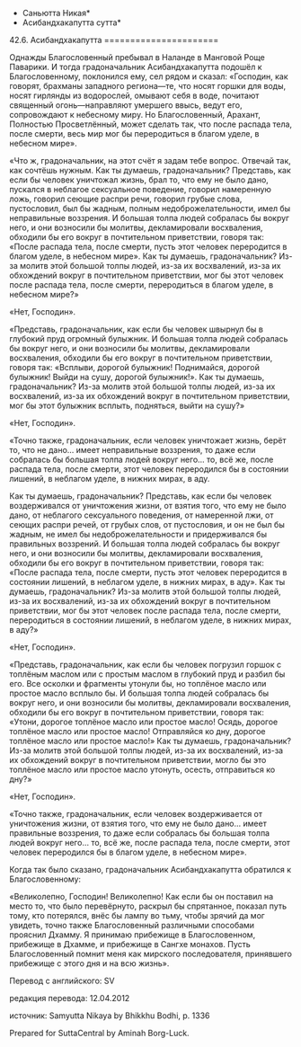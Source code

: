 * Саньютта Никая*
* Асибандхакапутта сутта*

42\.6\. Асибандхакапутта
\=\=\=\=\=\=\=\=\=\=\=\=\=\=\=\=\=\=\=\=\=\=

Однажды Благословенный пребывал в Наланде в Манговой Роще Паварики\. И тогда градоначальник Асибандхакапутта подошёл к Благословенному, поклонился ему, сел рядом и сказал: «Господин, как говорят, брахманы западного региона—те, что носят горшки для воды, носят гирлянды из водорослей, омывают себя в воде, почитают священный огонь—направляют умершего ввысь, ведут его, сопровождают к небесному миру\. Но Благословенный, Арахант, Полностью Просветлённый, может сделать так, что после распада тела, после смерти, весь мир мог бы переродиться в благом уделе, в небесном мире»\.

«Что ж, градоначальник, на этот счёт я задам тебе вопрос\. Отвечай так, как сочтёшь нужным\. Как ты думаешь, градоначальник? Представь, как если бы человек уничтожал жизнь, брал то, что ему не было дано, пускался в неблагое сексуальное поведение, говорил намеренную ложь, говорил сеющие распри речи, говорил грубые слова, пустословил, был бы жадным, полным недоброжелательности, имел бы неправильные воззрения\. И большая толпа людей собралась бы вокруг него, и они возносили бы молитвы, декламировали восхваления, обходили бы его вокруг в почтительном приветствии, говоря так: «После распада тела, после смерти, пусть этот человек переродится в благом уделе, в небесном мире»\. Как ты думаешь, градоначальник? Из\-за молитв этой большой толпы людей, из\-за их восхвалений, из\-за их обхождений вокруг в почтительном приветствии, мог бы этот человек после распада тела, после смерти, переродиться в благом уделе, в небесном мире?»

«Нет, Господин»\.

«Представь, градоначальник, как если бы человек швырнул бы в глубокий пруд огромный булыжник\. И большая толпа людей собралась бы вокруг него, и они возносили бы молитвы, декламировали восхваления, обходили бы его вокруг в почтительном приветствии, говоря так: «Всплыви, дорогой булыжник\! Поднимайся, дорогой булыжник\! Выйди на сушу, дорогой булыжник\!»\. Как ты думаешь, градоначальник? Из\-за молитв этой большой толпы людей, из\-за их восхвалений, из\-за их обхождений вокруг в почтительном приветствии, мог бы этот булыжник всплыть, подняться, выйти на сушу?»

«Нет, Господин»\.

«Точно также, градоначальник, если человек уничтожает жизнь, берёт то, что не дано… имеет неправильные воззрения, то даже если собралась бы большая толпа людей вокруг него… то, всё же, после распада тела, после смерти, этот человек переродился бы в состоянии лишений, в неблагом уделе, в нижних мирах, в аду\.

Как ты думаешь, градоначальник? Представь, как если бы человек воздерживался от уничтожения жизни, от взятия того, что ему не было дано, от неблагого сексуального поведения, от намеренной лжи, от сеющих распри речей, от грубых слов, от пустословия, и он не был бы жадным, не имел бы недоброжелательности и придерживался бы правильных воззрений\. И большая толпа людей собралась бы вокруг него, и они возносили бы молитвы, декламировали восхваления, обходили бы его вокруг в почтительном приветствии, говоря так: «После распада тела, после смерти, пусть этот человек переродится в состоянии лишений, в неблагом уделе, в нижних мирах, в аду»\. Как ты думаешь, градоначальник? Из\-за молитв этой большой толпы людей, из\-за их восхвалений, из\-за их обхождений вокруг в почтительном приветствии, мог бы этот человек после распада тела, после смерти, переродиться в состоянии лишений, в неблагом уделе, в нижних мирах, в аду?»

«Нет, Господин»\.

«Представь, градоначальник, как если бы человек погрузил горшок с топлёным маслом или с простым маслом в глубокий пруд и разбил бы его\. Все осколки и фрагменты утонули бы, но топлёное масло или простое масло всплыло бы\. И большая толпа людей собралась бы вокруг него, и они возносили бы молитвы, декламировали восхваления, обходили бы его вокруг в почтительном приветствии, говоря так: «Утони, дорогое топлёное масло или простое масло\! Осядь, дорогое топлёное масло или простое масло\! Отправляйся ко дну, дорогое топлёное масло или простое масло\!» Как ты думаешь, градоначальник? Из\-за молитв этой большой толпы людей, из\-за их восхвалений, из\-за их обхождений вокруг в почтительном приветствии, могло бы это топлёное масло или простое масло утонуть, осесть, отправиться ко дну?»

«Нет, Господин»\.

«Точно также, градоначальник, если человек воздерживается от уничтожения жизни, от взятия того, что ему не было дано… имеет правильные воззрения, то даже если собралась бы большая толпа людей вокруг него… то, всё же, после распада тела, после смерти, этот человек переродился бы в благом уделе, в небесном мире»\.

Когда так было сказано, градоначальник Асибандхакапутта обратился к Благословенному:

«Великолепно, Господин\! Великолепно\! Как если бы он поставил на место то, что было перевёрнуто, раскрыл бы спрятанное, показал путь тому, кто потерялся, внёс бы лампу во тьму, чтобы зрячий да мог увидеть, точно также Благословенный различными способами прояснил Дхамму\. Я принимаю прибежище в Благословенном, прибежище в Дхамме, и прибежище в Сангхе монахов\. Пусть Благословенный помнит меня как мирского последователя, принявшего прибежище с этого дня и на всю жизнь»\.

Перевод с английского: SV

редакция перевода: 12\.04\.2012

источник: Samyutta Nikaya by Bhikkhu Bodhi, p\. 1336

Prepared for SuttaCentral by Aminah Borg\-Luck\.
